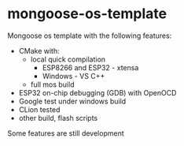 # mongoose-os-template
Mongoose os template with the following features:
- CMake with:
    * local quick compilation
        * ESP8266 and ESP32 - xtensa
        * Windows - VS C++
    * full mos build
- ESP32 on-chip debugging (GDB) with OpenOCD
- Google test under windows build
- CLion tested
- other build, flash scripts


Some features are still development